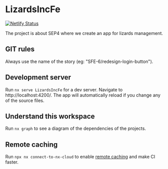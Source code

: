 # LizardsIncFe

[![Netlify Status](https://api.netlify.com/api/v1/badges/b3e490de-974d-43bb-b26a-fb08b225c05e/deploy-status)](https://app.netlify.com/sites/effervescent-kelpie-f6a229/deploys)

The project is about SEP4 where we create an app for lizards management.

## GIT rules

Always use the name of the story (eg: "SFE-6/redesign-login-button").

## Development server

Run `nx serve LizardsIncFe` for a dev server. Navigate to http://localhost:4200/. The app will automatically reload if you change any of the source files.

## Understand this workspace

Run `nx graph` to see a diagram of the dependencies of the projects.

## Remote caching

Run `npx nx connect-to-nx-cloud` to enable [remote caching](https://nx.app) and make CI faster.

